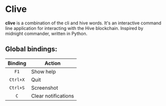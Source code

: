 # Clive

**clive** is a combination of the cli and hive words. It's an interactive command line application for interacting with
the Hive blockchain. Inspired by midnight commander, written in Python.

## Global bindings:

| Binding  | Action              |
|:--------:|---------------------|
|   `F1`   | Show help           |
| `Ctrl+X` | Quit                |
| `Ctrl+S` | Screenshot          |
|   `C`    | Clear notifications |
